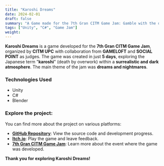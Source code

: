 ```yaml
---
title: "Karoshi Dreams"
date: 2024-02-01
draft: false
summary: "A Game made for the 7th Gran CITM Game Jam: Gamble with the devil while you work yourself to death."
tags: ["Unity", "C#", "Game Jam"]
weight:
---
```


**Karoshi Dreams** is a game developed for the **7th Gran CITM Game Jam**, organized by **CITM UPC** with collaboration from **GAMELOFT** and **SOCIAL POINT** as judges. The game was created in just **5 days**, exploring the Japanese term "**karoshi**" (death by overwork) within a **surrealistic and dark atmosphere**. The main theme of the jam was **dreams and nightmares**.

### Technologies Used

- Unity
- C#
- Blender

### Explore the project:

You can find more about the project on various platforms:

- [**GitHub Repository**](https://github.com/Very-Serious-Games/Karoshi-Dreams): View the source code and development progress.
- [**Itch.io**](https://mdoradom.itch.io/karoshidreams): Play the game and leave feedback.
- [**7th Gran CITM Game Jam**](https://itch.io/jam/7a-gran-citm-game-jam/): Learn more about the event where the game was developed.

**Thank you for exploring Karoshi Dreams!**
